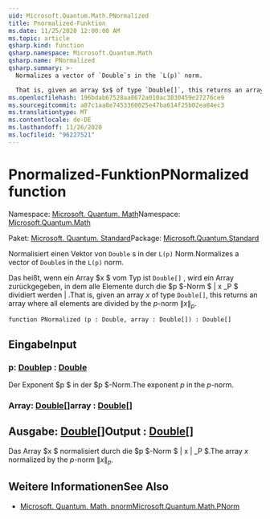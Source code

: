 ```yaml
---
uid: Microsoft.Quantum.Math.PNormalized
title: Pnormalized-Funktion
ms.date: 11/25/2020 12:00:00 AM
ms.topic: article
qsharp.kind: function
qsharp.namespace: Microsoft.Quantum.Math
qsharp.name: PNormalized
qsharp.summary: >-
  Normalizes a vector of `Double`s in the `L(p)` norm.

  That is, given an array $x$ of type `Double[]`, this returns an array where all elements are divided by the $p$-norm $\|x\|_p$.
ms.openlocfilehash: 196bdab67528aa8672a010ac3830459e27276ce9
ms.sourcegitcommit: a87c1aa8e7453360025e47ba614f25b02ea84ec3
ms.translationtype: MT
ms.contentlocale: de-DE
ms.lasthandoff: 11/26/2020
ms.locfileid: "96227521"
---
```

# <a name="pnormalized-function"></a><span data-ttu-id="2a5b7-102">Pnormalized-Funktion</span><span class="sxs-lookup"><span data-stu-id="2a5b7-102">PNormalized function</span></span>

<span data-ttu-id="2a5b7-103">Namespace: [Microsoft. Quantum. Math](xref:Microsoft.Quantum.Math)</span><span class="sxs-lookup"><span data-stu-id="2a5b7-103">Namespace: [Microsoft.Quantum.Math](xref:Microsoft.Quantum.Math)</span></span>

<span data-ttu-id="2a5b7-104">Paket: [Microsoft. Quantum. Standard](https://nuget.org/packages/Microsoft.Quantum.Standard)</span><span class="sxs-lookup"><span data-stu-id="2a5b7-104">Package: [Microsoft.Quantum.Standard](https://nuget.org/packages/Microsoft.Quantum.Standard)</span></span>


<span data-ttu-id="2a5b7-105">Normalisiert einen Vektor von `Double` s in der `L(p)` Norm.</span><span class="sxs-lookup"><span data-stu-id="2a5b7-105">Normalizes a vector of `Double`s in the `L(p)` norm.</span></span>

<span data-ttu-id="2a5b7-106">Das heißt, wenn ein Array $x $ vom Typ ist `Double[]` , wird ein Array zurückgegeben, in dem alle Elemente durch die $p $-Norm $ \| x _P $ dividiert werden \| .</span><span class="sxs-lookup"><span data-stu-id="2a5b7-106">That is, given an array $x$ of type `Double[]`, this returns an array where all elements are divided by the $p$-norm $\|x\|_p$.</span></span>

```qsharp
function PNormalized (p : Double, array : Double[]) : Double[]
```


## <a name="input"></a><span data-ttu-id="2a5b7-107">Eingabe</span><span class="sxs-lookup"><span data-stu-id="2a5b7-107">Input</span></span>

### <a name="p--double"></a><span data-ttu-id="2a5b7-108">p: [Double](xref:microsoft.quantum.lang-ref.double)</span><span class="sxs-lookup"><span data-stu-id="2a5b7-108">p : [Double](xref:microsoft.quantum.lang-ref.double)</span></span>

<span data-ttu-id="2a5b7-109">Der Exponent $p $ in der $p $-Norm.</span><span class="sxs-lookup"><span data-stu-id="2a5b7-109">The exponent $p$ in the $p$-norm.</span></span>


### <a name="array--double"></a><span data-ttu-id="2a5b7-110">Array: [Double](xref:microsoft.quantum.lang-ref.double)[]</span><span class="sxs-lookup"><span data-stu-id="2a5b7-110">array : [Double](xref:microsoft.quantum.lang-ref.double)[]</span></span>





## <a name="output--double"></a><span data-ttu-id="2a5b7-111">Ausgabe: [Double](xref:microsoft.quantum.lang-ref.double)[]</span><span class="sxs-lookup"><span data-stu-id="2a5b7-111">Output : [Double](xref:microsoft.quantum.lang-ref.double)[]</span></span>

<span data-ttu-id="2a5b7-112">Das Array $x $ normalisiert durch die $p $-Norm $ \| x \| _P $.</span><span class="sxs-lookup"><span data-stu-id="2a5b7-112">The array $x$ normalized by the $p$-norm $\|x\|_p$.</span></span>

## <a name="see-also"></a><span data-ttu-id="2a5b7-113">Weitere Informationen</span><span class="sxs-lookup"><span data-stu-id="2a5b7-113">See Also</span></span>

- [<span data-ttu-id="2a5b7-114">Microsoft. Quantum. Math. pnorm</span><span class="sxs-lookup"><span data-stu-id="2a5b7-114">Microsoft.Quantum.Math.PNorm</span></span>](xref:Microsoft.Quantum.Math.PNorm)